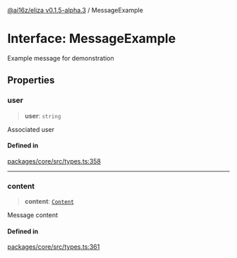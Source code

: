 [@ai16z/eliza v0.1.5-alpha.3](../index.md) / MessageExample

# Interface: MessageExample

Example message for demonstration

## Properties

### user

> **user**: `string`

Associated user

#### Defined in

[packages/core/src/types.ts:358](https://github.com/AIFlowML/eliza_aiflow/blob/main/packages/core/src/types.ts#L358)

***

### content

> **content**: [`Content`](Content.md)

Message content

#### Defined in

[packages/core/src/types.ts:361](https://github.com/AIFlowML/eliza_aiflow/blob/main/packages/core/src/types.ts#L361)

